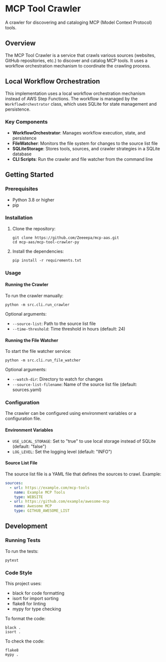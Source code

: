 # MCP Tool Crawler

A crawler for discovering and cataloging MCP (Model Context Protocol) tools.

## Overview

The MCP Tool Crawler is a service that crawls various sources (websites, GitHub repositories, etc.) to discover and catalog MCP tools. It uses a workflow orchestration mechanism to coordinate the crawling process.

## Local Workflow Orchestration

This implementation uses a local workflow orchestration mechanism instead of AWS Step Functions. The workflow is managed by the `WorkflowOrchestrator` class, which uses SQLite for state management and persistence.

### Key Components

- **WorkflowOrchestrator**: Manages workflow execution, state, and persistence
- **FileWatcher**: Monitors the file system for changes to the source list file
- **SQLiteStorage**: Stores tools, sources, and crawler strategies in a SQLite database
- **CLI Scripts**: Run the crawler and file watcher from the command line

## Getting Started

### Prerequisites

- Python 3.8 or higher
- pip

### Installation

1. Clone the repository:
   ```
   git clone https://github.com/Zeeeepa/mcp-aas.git
   cd mcp-aas/mcp-tool-crawler-py
   ```

2. Install the dependencies:
   ```
   pip install -r requirements.txt
   ```

### Usage

#### Running the Crawler

To run the crawler manually:

```
python -m src.cli.run_crawler
```

Optional arguments:
- `--source-list`: Path to the source list file
- `--time-threshold`: Time threshold in hours (default: 24)

#### Running the File Watcher

To start the file watcher service:

```
python -m src.cli.run_file_watcher
```

Optional arguments:
- `--watch-dir`: Directory to watch for changes
- `--source-list-filename`: Name of the source list file (default: sources.yaml)

### Configuration

The crawler can be configured using environment variables or a configuration file.

#### Environment Variables

- `USE_LOCAL_STORAGE`: Set to "true" to use local storage instead of SQLite (default: "false")
- `LOG_LEVEL`: Set the logging level (default: "INFO")

#### Source List File

The source list file is a YAML file that defines the sources to crawl. Example:

```yaml
sources:
  - url: https://example.com/mcp-tools
    name: Example MCP Tools
    type: WEBSITE
  - url: https://github.com/example/awesome-mcp
    name: Awesome MCP
    type: GITHUB_AWESOME_LIST
```

## Development

### Running Tests

To run the tests:

```
pytest
```

### Code Style

This project uses:
- black for code formatting
- isort for import sorting
- flake8 for linting
- mypy for type checking

To format the code:

```
black .
isort .
```

To check the code:

```
flake8
mypy .
```

